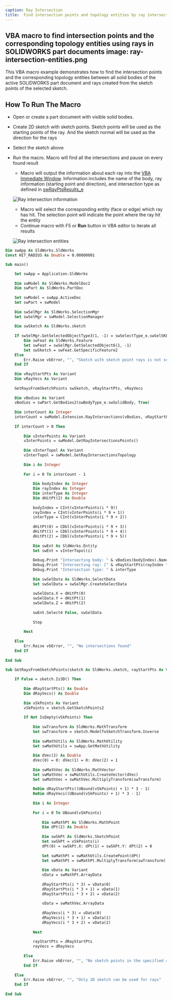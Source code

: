 ```yaml
---
caption: Ray Intersection
title:  Find intersection points and topology entities by ray intersection SOLIDWORKS model
---
```

 VBA macro to find intersection points and the corresponding topology entities using rays in SOLIDWORKS part documents
image: ray-intersection-entities.png
---
This VBA macro example demonstrates how to find the intersection points and the corresponding topology entities between all solid bodies of the active SOLIDWORKS part document and rays created from the sketch points of the selected sketch.

## How To Run The Macro

* Open or create a part document with visible solid bodies.
* Create 2D sketch with sketch points. Sketch points will be used as the starting points of the ray. And the sketch normal will be used as the direction for the rays
* Select the sketch above
* Run the macro. Macro will find all the intersections and pause on every found result
    * Macro will output the information about each ray into the [VBA Immediate Window](/docs/codestack/visual-basic/vba/vba-editor/windows#immediate-window). Information includes the name of the body, ray information (starting point and direction), and intersection type as defined in [swRayPtsResults_e](https://help.solidworks.com/2020/english/api/swconst/SolidWorks.Interop.swconst~SolidWorks.Interop.swconst.swRayPtsResults_e.html)
    
    ![Ray intersection information](ray-intersection-result.png)

    * Macro will select the corresponding entity (face or edge) which ray has hit. The selection point will indicate the point where the ray hit the entity
    * Continue macro with F5 or **Run** button in VBA editor to iterate all results

    ![Ray intersection entities](ray-intersection-entities.png)

~~~ vb
Dim swApp As SldWorks.SldWorks
Const HIT_RADIUS As Double = 0.00000001

Sub main()

    Set swApp = Application.SldWorks
    
    Dim swModel As SldWorks.ModelDoc2
    Dim swPart As SldWorks.PartDoc
    
    Set swModel = swApp.ActiveDoc
    Set swPart = swModel
    
    Dim swSelMgr As SldWorks.SelectionMgr
    Set swSelMgr = swModel.SelectionManager
    
    Dim swSketch As SldWorks.sketch
    
    If swSelMgr.GetSelectedObjectType3(1, -1) = swSelectType_e.swSelSKETCHES Then
        Dim swFeat As SldWorks.Feature
        Set swFeat = swSelMgr.GetSelectedObject6(1, -1)
        Set swSketch = swFeat.GetSpecificFeature2
    Else
        Err.Raise vbError, "", "Sketch with sketch point rays is not selected"
    End If
    
    Dim vRayStartPts As Variant
    Dim vRayVecs As Variant
    
    GetRaysFromSketchPoints swSketch, vRayStartPts, vRayVecs
    
    Dim vBodies As Variant
    vBodies = swPart.GetBodies2(swBodyType_e.swSolidBody, True)
    
    Dim interCount As Integer
    interCount = swModel.Extension.RayIntersections(vBodies, vRayStartPts, vRayVecs, swRayPtsOpts_e.swRayPtsOptsENTRY_EXIT + swRayPtsOpts_e.swRayPtsOptsTOPOLS, HIT_RADIUS, 0, True)
    
    If interCount > 0 Then
        
        Dim vInterPoints As Variant
        vInterPoints = swModel.GetRayIntersectionsPoints()
        
        Dim vInterTopol As Variant
        vInterTopol = swModel.GetRayIntersectionsTopology
        
        Dim i As Integer
        
        For i = 0 To interCount - 1
            
            Dim bodyIndex As Integer
            Dim rayIndex As Integer
            Dim interType As Integer
            Dim dHitPt(2) As Double
            
            bodyIndex = CInt(vInterPoints(i * 9))
            rayIndex = CInt(vInterPoints(i * 9 + 1))
            interType = CInt(vInterPoints(i * 9 + 2))
            
            dHitPt(0) = CDbl(vInterPoints(i * 9 + 3))
            dHitPt(1) = CDbl(vInterPoints(i * 9 + 4))
            dHitPt(2) = CDbl(vInterPoints(i * 9 + 5))
            
            Dim swEnt As SldWorks.Entity
            Set swEnt = vInterTopol(i)
            
            Debug.Print "Intersecting body: " & vBodies(bodyIndex).Name
            Debug.Print "Intersecting ray: [" & vRayStartPts(rayIndex * 3) & ";" & vRayStartPts(rayIndex * 3 + 1) & ";" & vRayStartPts(rayIndex * 3 + 2) & "] - [" & vRayVecs(rayIndex * 3) & ";" & vRayVecs(rayIndex * 3 + 1) & ";" & vRayVecs(rayIndex * 3 + 2) & "]"
            Debug.Print "Intersection type: " & interType
            
            Dim swSelData As SldWorks.SelectData
            Set swSelData = swSelMgr.CreateSelectData
            
            swSelData.X = dHitPt(0)
            swSelData.Y = dHitPt(1)
            swSelData.Z = dHitPt(2)
            
            swEnt.Select4 False, swSelData
            
            Stop
            
        Next
        
    Else
        Err.Raise vbError, "", "No intersections found"
    End If
    
End Sub

Sub GetRaysFromSketchPoints(sketch As SldWorks.sketch, rayStartPts As Variant, rayVecs As Variant)
    
    If False = sketch.Is3D() Then
        
        Dim dRayStartPts() As Double
        Dim dRayVecs() As Double
        
        Dim vSkPoints As Variant
        vSkPoints = sketch.GetSketchPoints2
        
        If Not IsEmpty(vSkPoints) Then
            
            Dim swTransform As SldWorks.MathTransform
            Set swTransform = sketch.ModelToSketchTransform.Inverse
            
            Dim swMathUtils As SldWorks.MathUtility
            Set swMathUtils = swApp.GetMathUtility
            
            Dim dVec(2) As Double
            dVec(0) = 0: dVec(1) = 0: dVec(2) = 1
            
            Dim swMathVec As SldWorks.MathVector
            Set swMathVec = swMathUtils.CreateVector(dVec)
            Set swMathVec = swMathVec.MultiplyTransform(swTransform)
            
            ReDim dRayStartPts((UBound(vSkPoints) + 1) * 3 - 1)
            ReDim dRayVecs((UBound(vSkPoints) + 1) * 3 - 1)
            
            Dim i As Integer
            
            For i = 0 To UBound(vSkPoints)
                
                Dim swMathPt As SldWorks.MathPoint
                Dim dPt(2) As Double
                
                Dim swSkPt As SldWorks.SketchPoint
                Set swSkPt = vSkPoints(i)
                dPt(0) = swSkPt.X: dPt(1) = swSkPt.Y: dPt(2) = 0
                
                Set swMathPt = swMathUtils.CreatePoint(dPt)
                Set swMathPt = swMathPt.MultiplyTransform(swTransform)
                
                Dim vData As Variant
                vData = swMathPt.ArrayData
                
                dRayStartPts(i * 3) = vData(0)
                dRayStartPts(i * 3 + 1) = vData(1)
                dRayStartPts(i * 3 + 2) = vData(2)
                
                vData = swMathVec.ArrayData
                
                dRayVecs(i * 3) = vData(0)
                dRayVecs(i * 3 + 1) = vData(1)
                dRayVecs(i * 3 + 2) = vData(2)
                
            Next
            
            rayStartPts = dRayStartPts
            rayVecs = dRayVecs
            
        Else
            Err.Raise vbError, "", "No sketch points in the specified sketch"
        End If
        
    Else
        Err.Raise vbError, "", "Only 2D sketch can be used for rays"
    End If
    
End Sub
~~~

